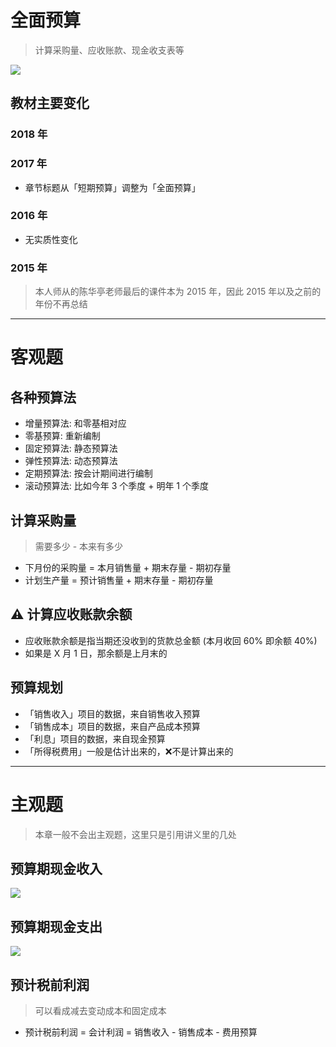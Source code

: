 # 全面预算
> 计算采购量、应收账款、现金收支表等

![][image-1]

## 教材主要变化
### 2018 年
### 2017 年
- 章节标题从「短期预算」调整为「全面预算」
### 2016 年
- 无实质性变化
### 2015 年
> 本人师从的陈华亭老师最后的课件本为 2015 年，因此 2015 年以及之前的年份不再总结

---- 
# 客观题
## 各种预算法
- 增量预算法: 和零基相对应
- 零基预算: 重新编制
- 固定预算法: 静态预算法
- 弹性预算法: 动态预算法
- 定期预算法: 按会计期间进行编制
- 滚动预算法: 比如今年 3 个季度 + 明年 1 个季度

## 计算采购量
> 需要多少 - 本来有多少
- 下月份的采购量 = 本月销售量 + 期末存量 - 期初存量
- 计划生产量 = 预计销售量 + 期末存量 - 期初存量

## ⚠️ 计算应收账款余额
- 应收账款余额是指当期还没收到的货款总金额 (本月收回 60% 即余额 40%)
- 如果是 X 月 1 日，那余额是上月末的

## 预算规划
- 「销售收入」项目的数据，来自销售收入预算
- 「销售成本」项目的数据，来自产品成本预算
- 「利息」项目的数据，来自现金预算
- 「所得税费用」一般是估计出来的，❌不是计算出来的

---- 
# 主观题
> 本章一般不会出主观题，这里只是引用讲义里的几处

## 预算期现金收入  
![][image-2]

## 预算期现金支出
![][image-3]

## 预计税前利润
> 可以看成减去变动成本和固定成本
- 预计税前利润 = 会计利润 = 销售收入 - 销售成本 - 费用预算

[image-1]:	https://ws4.sinaimg.cn/large/006tNc79gy1fq311nkro0j30dl06gtad.jpg
[image-2]:	https://ws4.sinaimg.cn/large/006tNbRwgy1fq30kpurxij31ak0meae4.jpg
[image-3]:	https://ws1.sinaimg.cn/large/006tNc79ly1fq30pci1dij31aw0ucn2y.jpg